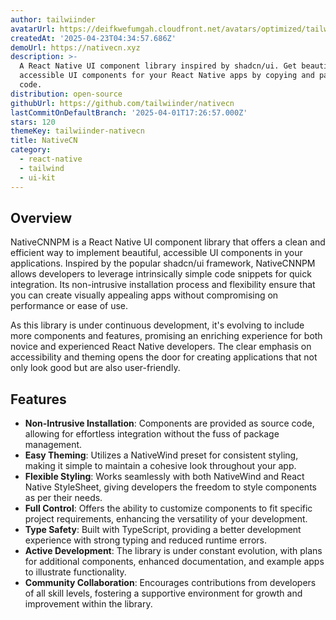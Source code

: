 ```yaml
---
author: tailwiinder
avatarUrl: https://deifkwefumgah.cloudfront.net/avatars/optimized/tailwiinder-nativecn-avatar-128.webp
createdAt: '2025-04-23T04:34:57.686Z'
demoUrl: https://nativecn.xyz
description: >-
  A React Native UI component library inspired by shadcn/ui. Get beautiful,
  accessible UI components for your React Native apps by copying and pasting
  code.
distribution: open-source
githubUrl: https://github.com/tailwiinder/nativecn
lastCommitOnDefaultBranch: '2025-04-01T17:26:57.000Z'
stars: 120
themeKey: tailwiinder-nativecn
title: NativeCN
category:
  - react-native
  - tailwind
  - ui-kit
---
```

## Overview
NativeCNNPM is a React Native UI component library that offers a clean and efficient way to implement beautiful, accessible UI components in your applications. Inspired by the popular shadcn/ui framework, NativeCNNPM allows developers to leverage intrinsically simple code snippets for quick integration. Its non-intrusive installation process and flexibility ensure that you can create visually appealing apps without compromising on performance or ease of use.

As this library is under continuous development, it's evolving to include more components and features, promising an enriching experience for both novice and experienced React Native developers. The clear emphasis on accessibility and theming opens the door for creating applications that not only look good but are also user-friendly.

## Features
- **Non-Intrusive Installation**: Components are provided as source code, allowing for effortless integration without the fuss of package management.
- **Easy Theming**: Utilizes a NativeWind preset for consistent styling, making it simple to maintain a cohesive look throughout your app.
- **Flexible Styling**: Works seamlessly with both NativeWind and React Native StyleSheet, giving developers the freedom to style components as per their needs.
- **Full Control**: Offers the ability to customize components to fit specific project requirements, enhancing the versatility of your development.
- **Type Safety**: Built with TypeScript, providing a better development experience with strong typing and reduced runtime errors.
- **Active Development**: The library is under constant evolution, with plans for additional components, enhanced documentation, and example apps to illustrate functionality.
- **Community Collaboration**: Encourages contributions from developers of all skill levels, fostering a supportive environment for growth and improvement within the library.